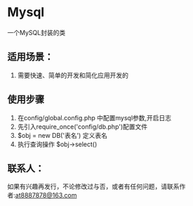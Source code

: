 # Mysql
一个MySQL封装的类

## 适用场景：
1. 需要快速、简单的开发和简化应用开发的

## 使用步骤
1. 在config/global.config.php 中配置mysql参数,开启日志
2. 先引入require_once('config/db.php')配置文件
3. $obj = new DB('表名') 定义表名
4. 执行查询操作 $obj->select()


## 联系人：
如果有兴趣再发行，不论修改过与否，或者有任何问题，请联系作者:at8887878@163.com